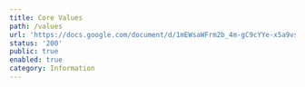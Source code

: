 ```yaml
---
title: Core Values
path: /values
url: 'https://docs.google.com/document/d/1mEWsaWFrm2b_4m-gC9cYYe-x5a9vsD_IqdP9Od2ZaAs/edit#heading=h.1qx412vdegwk'
status: '200'
public: true
enabled: true
category: Information
---
```

